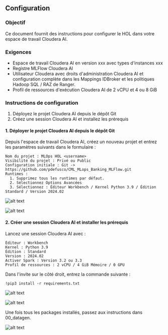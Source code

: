 ## Configuration

### Objectif

Ce document fournit des instructions pour configurer le HOL dans votre espace de travail Cloudera AI.

### Exigences

* Espace de travail Cloudera AI en version xxx avec types d'instances xxx
* Registre MLFlow Cloudera AI
* Utilisateur Cloudera avec droits d'administration Cloudera AI et configuration complète dans les Mappings IDBroker et les politiques Hadoop SQL / RAZ de Ranger.
* Profil de ressources d'exécution Cloudera AI de 2 vCPU et 4 ou 8 GiB

### Instructions de configuration

1. Déployez le projet Cloudera AI depuis le dépôt Git
2. Créez une session Cloudera AI et installez les prérequis

#### 1. Déployer le projet Cloudera AI depuis le dépôt Git

Depuis l'espace de travail Cloudera AI, créez un nouveau projet et entrez les paramètres suivants dans le formulaire :

```
Nom du projet : MLOps HOL <username>
Visibilité du projet : Privé ou Public
Configuration initiale : Git -> https://github.com/pdefusco/CML_MLops_Banking_MLFlow.git
Runtimes :
  1. Supprimez tous les runtimes par défaut.
  2. Sélectionnez Options Avancées
  3. Sélectionnez : Éditeur Workbench / Kernel Python 3.9 / Édition Standard / Version 2024.02
```

![alt text](../../img/holbnk1.png)

![alt text](../../img/holbnk2.png)

#### 2. Créer une session Cloudera AI et installer les prérequis

Lancez une session Cloudera AI avec :

```
Éditeur : Workbench
Kernel : Python 3.9
Édition : Standard
Version : 2024.02
Activer Spark : Version 3.2 ou 3.3
Profil de ressources : 2 vCPU / 4 GiB Mémoire / 0 GPU
```

Dans l'invite sur le côté droit, entrez la commande suivante :

```
!pip3 install -r requirements.txt
```

![alt text](../../img/holbnk3.png)

![alt text](../../img/holbnk4.png)

Une fois tous les packages installés, passez aux instructions dans 00_datagen.

![alt text](../../img/holbnk5.png)

